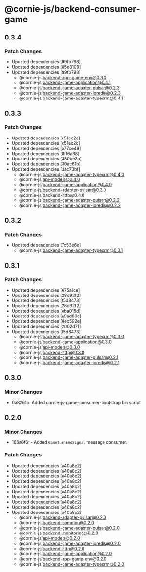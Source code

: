 # @cornie-js/backend-consumer-game

## 0.3.4

### Patch Changes

- Updated dependencies [99fb798]
- Updated dependencies [85e8109]
- Updated dependencies [99fb798]
  - @cornie-js/backend-app-game-env@0.3.0
  - @cornie-js/backend-game-application@0.4.1
  - @cornie-js/backend-game-adapter-pulsar@0.2.3
  - @cornie-js/backend-game-adapter-ioredis@0.2.3
  - @cornie-js/backend-game-adapter-typeorm@0.4.1

## 0.3.3

### Patch Changes

- Updated dependencies [c51ec2c]
- Updated dependencies [c51ec2c]
- Updated dependencies [a77ce49]
- Updated dependencies [8ff6a38]
- Updated dependencies [380be3a]
- Updated dependencies [30ac61b]
- Updated dependencies [3ac73bf]
  - @cornie-js/backend-game-adapter-typeorm@0.4.0
  - @cornie-js/api-models@0.4.0
  - @cornie-js/backend-game-application@0.4.0
  - @cornie-js/backend-adapter-pulsar@0.3.0
  - @cornie-js/backend-http@0.4.0
  - @cornie-js/backend-game-adapter-pulsar@0.2.2
  - @cornie-js/backend-game-adapter-ioredis@0.2.2

## 0.3.2

### Patch Changes

- Updated dependencies [7c53e6e]
  - @cornie-js/backend-game-adapter-typeorm@0.3.1

## 0.3.1

### Patch Changes

- Updated dependencies [675a1ce]
- Updated dependencies [28d92f2]
- Updated dependencies [f5d8473]
- Updated dependencies [28d92f2]
- Updated dependencies [eba015d]
- Updated dependencies [a9ad80c]
- Updated dependencies [8ec592e]
- Updated dependencies [2002d71]
- Updated dependencies [f5d8473]
  - @cornie-js/backend-game-adapter-typeorm@0.3.0
  - @cornie-js/backend-game-application@0.3.0
  - @cornie-js/api-models@0.3.0
  - @cornie-js/backend-http@0.3.0
  - @cornie-js/backend-game-adapter-pulsar@0.2.1
  - @cornie-js/backend-game-adapter-ioredis@0.2.1

## 0.3.0

### Minor Changes

- 0a8261b: Added cornie-js-game-consumer-bootstrap bin script

## 0.2.0

### Minor Changes

- 166a6f6: - Added `GameTurnEndSignal` message consumer.

### Patch Changes

- Updated dependencies [a40a8c2]
- Updated dependencies [a40a8c2]
- Updated dependencies [a40a8c2]
- Updated dependencies [a40a8c2]
- Updated dependencies [a40a8c2]
- Updated dependencies [a40a8c2]
- Updated dependencies [a40a8c2]
- Updated dependencies [a40a8c2]
- Updated dependencies [a40a8c2]
- Updated dependencies [a40a8c2]
  - @cornie-js/backend-adapter-pulsar@0.2.0
  - @cornie-js/backend-common@0.2.0
  - @cornie-js/backend-game-adapter-pulsar@0.2.0
  - @cornie-js/backend-monitoring@0.2.0
  - @cornie-js/api-models@0.2.0
  - @cornie-js/backend-game-adapter-ioredis@0.2.0
  - @cornie-js/backend-http@0.2.0
  - @cornie-js/backend-game-application@0.2.0
  - @cornie-js/backend-app-game-env@0.2.0
  - @cornie-js/backend-game-adapter-typeorm@0.2.0
